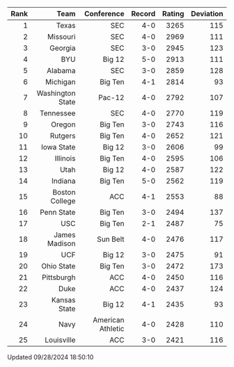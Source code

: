 | Rank  | Team                 | Conference           | Record   | Rating | Deviation |
| ---:  | ---:                 | ---:                 | ---:     | ---:   | ---:      |
| 1     | Texas                | SEC                  | 4-0      | 3265   | 115       |
| 2     | Missouri             | SEC                  | 4-0      | 2969   | 111       |
| 3     | Georgia              | SEC                  | 3-0      | 2945   | 123       |
| 4     | BYU                  | Big 12               | 5-0      | 2913   | 111       |
| 5     | Alabama              | SEC                  | 3-0      | 2859   | 128       |
| 6     | Michigan             | Big Ten              | 4-1      | 2814   | 93        |
| 7     | Washington State     | Pac-12               | 4-0      | 2792   | 107       |
| 8     | Tennessee            | SEC                  | 4-0      | 2770   | 119       |
| 9     | Oregon               | Big Ten              | 3-0      | 2743   | 116       |
| 10    | Rutgers              | Big Ten              | 4-0      | 2652   | 121       |
| 11    | Iowa State           | Big 12               | 3-0      | 2606   | 99        |
| 12    | Illinois             | Big Ten              | 4-0      | 2595   | 106       |
| 13    | Utah                 | Big 12               | 4-0      | 2587   | 122       |
| 14    | Indiana              | Big Ten              | 5-0      | 2562   | 119       |
| 15    | Boston College       | ACC                  | 4-1      | 2553   | 88        |
| 16    | Penn State           | Big Ten              | 3-0      | 2494   | 137       |
| 17    | USC                  | Big Ten              | 2-1      | 2487   | 75        |
| 18    | James Madison        | Sun Belt             | 4-0      | 2476   | 117       |
| 19    | UCF                  | Big 12               | 3-0      | 2475   | 91        |
| 20    | Ohio State           | Big Ten              | 3-0      | 2472   | 173       |
| 21    | Pittsburgh           | ACC                  | 4-0      | 2450   | 116       |
| 22    | Duke                 | ACC                  | 4-0      | 2437   | 124       |
| 23    | Kansas State         | Big 12               | 4-1      | 2435   | 93        |
| 24    | Navy                 | American Athletic    | 4-0      | 2428   | 110       |
| 25    | Louisville           | ACC                  | 3-0      | 2421   | 116       |

Updated 09/28/2024 18:50:10
